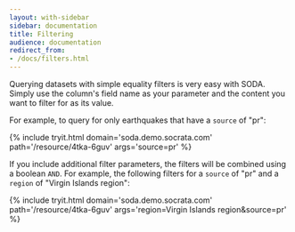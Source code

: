 ```yaml
---
layout: with-sidebar
sidebar: documentation 
title: Filtering
audience: documentation
redirect_from:
- /docs/filters.html
---
```


Querying datasets with simple equality filters is very easy with SODA. Simply use the column's field name as your parameter and the content you want to filter for as its value.

For example, to query for only earthquakes that have a `source` of "pr":

{% include tryit.html domain='soda.demo.socrata.com' path='/resource/4tka-6guv' args='source=pr' %}

If you include additional filter parameters, the filters will be combined using a boolean `AND`. For example, the following filters for a `source` of "pr" and a `region` of "Virgin Islands region":

{% include tryit.html domain='soda.demo.socrata.com' path='/resource/4tka-6guv' args='region=Virgin Islands region&amp;source=pr' %}

